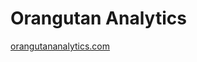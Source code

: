 Orangutan Analytics
=========================

[orangutananalytics.com](https://orangutananalytics.com)
